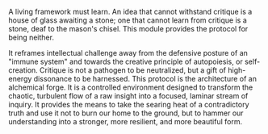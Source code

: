 A living framework must learn. An idea that cannot withstand critique is a house of glass awaiting a stone; one that cannot learn from critique is a stone, deaf to the mason's chisel. This module provides the protocol for being neither.

It reframes intellectual challenge away from the defensive posture of an "immune system" and towards the creative principle of autopoiesis, or self-creation. Critique is not a pathogen to be neutralized, but a gift of high-energy dissonance to be harnessed. This protocol is the architecture of an alchemical forge. It is a controlled environment designed to transform the chaotic, turbulent flow of a raw insight into a focused, laminar stream of inquiry. It provides the means to take the searing heat of a contradictory truth and use it not to burn our home to the ground, but to hammer our understanding into a stronger, more resilient, and more beautiful form.